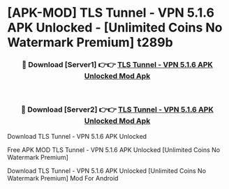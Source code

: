 # [APK-MOD] TLS Tunnel - VPN 5.1.6 APK Unlocked - [Unlimited Coins No Watermark Premium] t289b



<div align="center">
<h3>🔴 Download [Server1] 👉👉 <a href="https://momento.my/?title=TLS_Tunnel_-_VPN_5.1.6_APK_Unlocked">TLS Tunnel - VPN 5.1.6 APK Unlocked Mod Apk</a></h3><br>

<h3>🔴 Download [Server2] 👉👉 <a href="https://momento.my/?title=TLS_Tunnel_-_VPN_5.1.6_APK_Unlocked">TLS Tunnel - VPN 5.1.6 APK Unlocked Mod Apk</a></h3>
</div>



Download TLS Tunnel - VPN 5.1.6 APK Unlocked 

Free APK MOD TLS Tunnel - VPN 5.1.6 APK Unlocked [Unlimited Coins No Watermark Premium]

Download TLS Tunnel - VPN 5.1.6 APK Unlocked [Unlimited Coins No Watermark Premium] Mod For Android
